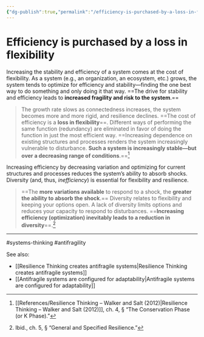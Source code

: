 ```yaml
---
{"dg-publish":true,"permalink":"/efficiency-is-purchased-by-a-loss-in-flexibility/"}
---
```


# Efficiency is purchased by a loss in flexibility

Increasing the stability and efficiency of a system comes at the cost of flexibility. As a system (e.g., an organization, an ecosystem, etc.) grows, the system tends to optimize for efficiency and stability—finding the one best way to do something and only doing it that way. ==The drive for stability and efficiency leads to **increased fragility and risk to the system**.==

> The growth rate slows as connectedness increases, the system becomes more and more rigid, and resilience declines. ==The cost of efficiency is a **loss in flexibility**==. Different ways of performing the same function (redundancy) are eliminated in favor of doing the function in just the most efficient way. ==Increasing dependence on existing structures and processes renders the system increasingly vulnerable to disturbance. **Such a system is increasingly stable—but over a decreasing range of conditions**.==[^1] 

Increasing efficiency by decreasing variation and optimizing for current structures and processes reduces the system’s ability to absorb shocks. Diversity (and, thus, *inefficiency*) is essential for flexibility and resilience.

> ==The **more variations available** to respond to a shock, the **greater the ability to absorb the shock**.== Diversity relates to flexibility and keeping your options open. A lack of diversity limits options and reduces your capacity to respond to disturbances. ==**Increasing efficiency (optimization) inevitably leads to a reduction in diversity**==.[^2]


---
#systems-thinking #antifragility

See also:
 - [[Resilience Thinking creates antifragile systems\|Resilience Thinking creates antifragile systems]]
 - [[Antifragile systems are configured for adaptability\|Antifragile systems are configured for adaptability]]

[^1]: [[References/Resilience Thinking – Walker and Salt (2012)\|Resilience Thinking – Walker and Salt (2012)]], ch. 4, § “The Conservation Phase (or K Phase).”
[^2]: Ibid., ch. 5, § “General and Specified Resilience.”